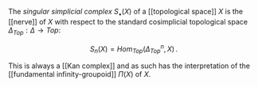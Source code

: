  
The _singular simplicial complex_ $S_\bullet(X)$ of a [[topological space]] $X$ is the [[nerve]] of $X$ with respect to the standard cosimplicial topological space $\Delta_{Top} : \Delta \to Top$:

$$
  S_n(X) = Hom_{Top}(\Delta_{Top}^n, X)
  \,.
$$

This is always a [[Kan complex]] and as such has the interpretation of the [[fundamental infinity-groupoid]] $\Pi(X)$ of $X$.

